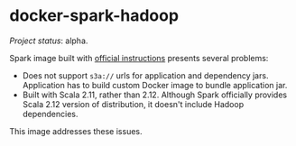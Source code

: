 # docker-spark-hadoop
*Project status*: alpha.

Spark image built with [official instructions](https://spark.apache.org/docs/latest/running-on-kubernetes.html#docker-images) presents several problems:

-   Does not support `s3a://` urls for application and dependency jars.
    Application has to build custom Docker image to bundle application jar. 
-   Built with Scala 2.11, rather than 2.12. Although Spark officially provides
    Scala 2.12 version of distribution, it doesn't include Hadoop dependencies.

This image addresses these issues.
